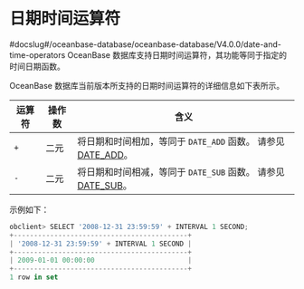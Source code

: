 日期时间运算符 
============================
#docslug#/oceanbase-database/oceanbase-database/V4.0.0/date-and-time-operators
OceanBase 数据库支持日期时间运算符，其功能等同于指定的时间日期函数。

OceanBase 数据库当前版本所支持的日期时间运算符的详细信息如下表所示。


| 运算符 | 操作数 |                                                    含义                                                    |
|-----|-----|----------------------------------------------------------------------------------------------------------|
| `+` | 二元  | 将日期和时间相加，等同于 `DATE_ADD` 函数。 请参见 [DATE_ADD](../400.functions/200.functions-1/100.date-and-time-functions-1/900.DATE_ADD.md)。 |
| `-` | 二元  | 将日期和时间相减，等同于 `DATE_SUB` 函数。 请参见 [DATE_SUB](../400.functions/200.functions-1/100.date-and-time-functions-1/1100.DATE_SUB.md)。 |



示例如下：

```javascript
obclient> SELECT '2008-12-31 23:59:59' + INTERVAL 1 SECOND;
+-------------------------------------------+
| '2008-12-31 23:59:59' + INTERVAL 1 SECOND |
+-------------------------------------------+
| 2009-01-01 00:00:00                       |
+-------------------------------------------+
1 row in set 
```



